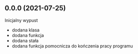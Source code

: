 0.0.0 (2021-07-25)
------------------

Inicjalny wypust

- dodana klasa
- dodana funkcja
- dodana stała
- dodana funkcja pomocnicza do kończenia pracy programu
